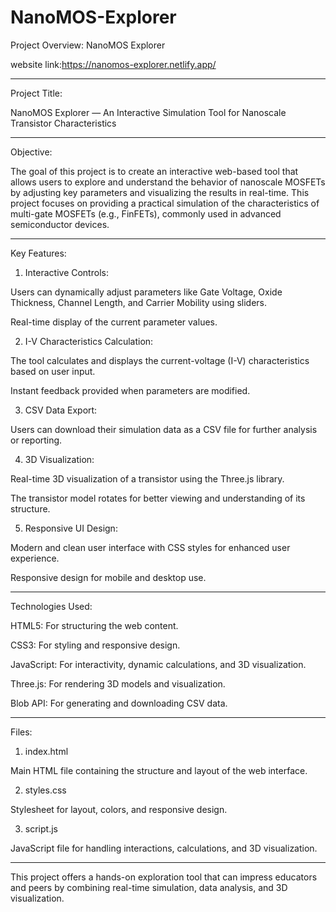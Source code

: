 # NanoMOS-Explorer
Project Overview: NanoMOS Explorer

website link:https://nanomos-explorer.netlify.app/

---

Project Title:

NanoMOS Explorer — An Interactive Simulation Tool for Nanoscale Transistor Characteristics


---

Objective:

The goal of this project is to create an interactive web-based tool that allows users to explore and understand the behavior of nanoscale MOSFETs by adjusting key parameters and visualizing the results in real-time. This project focuses on providing a practical simulation of the characteristics of multi-gate MOSFETs (e.g., FinFETs), commonly used in advanced semiconductor devices.


---

Key Features:

1. Interactive Controls:

Users can dynamically adjust parameters like Gate Voltage, Oxide Thickness, Channel Length, and Carrier Mobility using sliders.

Real-time display of the current parameter values.



2. I-V Characteristics Calculation:

The tool calculates and displays the current-voltage (I-V) characteristics based on user input.

Instant feedback provided when parameters are modified.



3. CSV Data Export:

Users can download their simulation data as a CSV file for further analysis or reporting.



4. 3D Visualization:

Real-time 3D visualization of a transistor using the Three.js library.

The transistor model rotates for better viewing and understanding of its structure.



5. Responsive UI Design:

Modern and clean user interface with CSS styles for enhanced user experience.

Responsive design for mobile and desktop use.





---

Technologies Used:

HTML5: For structuring the web content.

CSS3: For styling and responsive design.

JavaScript: For interactivity, dynamic calculations, and 3D visualization.

Three.js: For rendering 3D models and visualization.

Blob API: For generating and downloading CSV data.



---

Files:

1. index.html

Main HTML file containing the structure and layout of the web interface.



2. styles.css

Stylesheet for layout, colors, and responsive design.



3. script.js

JavaScript file for handling interactions, calculations, and 3D visualization.

---

This project offers a hands-on exploration tool that can impress educators and peers by combining real-time simulation, data analysis, and 3D visualization.
